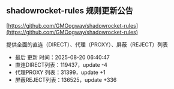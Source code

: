 ## shadowrocket-rules 规则更新公告

[https://github.com/GMOogway/shadowrocket-rules](https://github.com/GMOogway/shadowrocket-rules)

提供全面的直连（DIRECT）、代理（PROXY）、屏蔽（REJECT）列表
- 最后 更新 时间：2025-08-20 06:40:47
- 直连DIRECT列表：119437，update -4
- 代理PROXY 列表：31399，update +1
- 屏蔽REJECT列表：136525，update +336